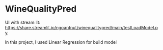 # WineQualityPred
UI with stream lit: https://share.streamlit.io/ngoantnut/winequalitypred/main/testLoadModel.py

In this project, I used Linear Regression for build model

